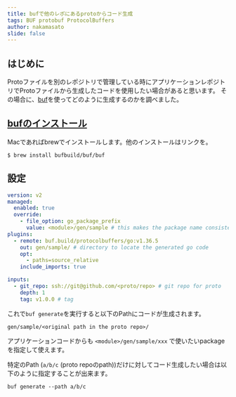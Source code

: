 ```yaml
---
title: bufで他のレポにあるprotoからコード生成
tags: BUF protobuf ProtocolBuffers
author: nakamasato
slide: false
---
```

## はじめに

Protoファイルを別のレポジトリで管理している時にアプリケーションレポジトリでProtoファイルから生成したコードを使用したい場合があると思います。
その場合に、[buf](https://buf.build/product/cli)を使ってどのように生成するのかを調べました。

## [bufのインストール](https://buf.build/docs/installation/)

Macであればbrewでインストールします。他のインストールはリンクを。

```
$ brew install bufbuild/buf/buf
```

## 設定

```yaml:buf.gen.yaml
version: v2
managed:
  enabled: true
  override:
    - file_option: go_package_prefix
      value: <module>/gen/sample # this makes the package name consistent with your app code
plugins:
  - remote: buf.build/protocolbuffers/go:v1.36.5
    out: gen/sample/ # directory to locate the generated go code
    opt:
      - paths=source_relative
    include_imports: true

inputs:
  - git_repo: ssh://git@github.com/<proto/repo> # git repo for proto
    depth: 1
    tag: v1.0.0 # tag
```

これで`buf generate`を実行すると以下のPathにコードが生成されます。

```
gen/sample/<original path in the proto repo>/
```

アプリケーションコードからも `<module>/gen/sample/xxx` で使いたいpackageを指定して使えます。

特定のPath (`a/b/c` (proto repoのpath))だけに対してコード生成したい場合は以下のように指定することが出来ます。

```
buf generate --path a/b/c
```

